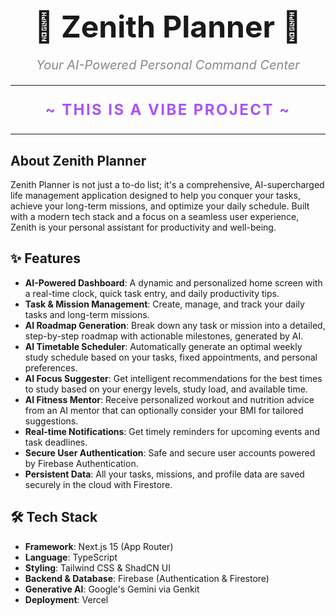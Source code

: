 <div align="center">
  <h1 style="font-size: 3rem; font-weight: bold; margin-bottom: 0;">🚀 Zenith Planner 🚀</h1>
  <p style="font-size: 1.25rem; font-style: italic; color: #888;">Your AI-Powered Personal Command Center</p>
</div>

---

<div align="center">
  <p style="font-size: 1.5rem; font-weight: bold; letter-spacing: 0.1em; text-transform: uppercase; color: #A855F7;">
    ~ This is a Vibe Project ~
  </p>
</div>

---

## About Zenith Planner

Zenith Planner is not just a to-do list; it's a comprehensive, AI-supercharged life management application designed to help you conquer your tasks, achieve your long-term missions, and optimize your daily schedule. Built with a modern tech stack and a focus on a seamless user experience, Zenith is your personal assistant for productivity and well-being.

## ✨ Features

- **AI-Powered Dashboard**: A dynamic and personalized home screen with a real-time clock, quick task entry, and daily productivity tips.
- **Task & Mission Management**: Create, manage, and track your daily tasks and long-term missions.
- **AI Roadmap Generation**: Break down any task or mission into a detailed, step-by-step roadmap with actionable milestones, generated by AI.
- **AI Timetable Scheduler**: Automatically generate an optimal weekly study schedule based on your tasks, fixed appointments, and personal preferences.
- **AI Focus Suggester**: Get intelligent recommendations for the best times to study based on your energy levels, study load, and available time.
- **AI Fitness Mentor**: Receive personalized workout and nutrition advice from an AI mentor that can optionally consider your BMI for tailored suggestions.
- **Real-time Notifications**: Get timely reminders for upcoming events and task deadlines.
- **Secure User Authentication**: Safe and secure user accounts powered by Firebase Authentication.
- **Persistent Data**: All your tasks, missions, and profile data are saved securely in the cloud with Firestore.

## 🛠️ Tech Stack

- **Framework**: Next.js 15 (App Router)
- **Language**: TypeScript
- **Styling**: Tailwind CSS & ShadCN UI
- **Backend & Database**: Firebase (Authentication & Firestore)
- **Generative AI**: Google's Gemini via Genkit
- **Deployment**: Vercel